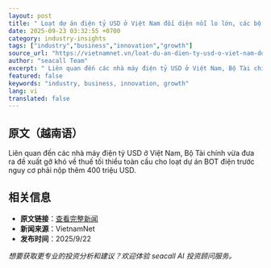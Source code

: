 ```yaml
---
layout: post
title: " Loạt dự án điện tỷ USD ở Việt Nam đối diện nỗi lo lớn, các bộ xin &amp;apos;đặc cách&amp;apos; "
date: 2025-09-23 03:32:55 +0700
category: industry-insights
tags: ["industry","business","innovation","growth"]
source_url: "https://vietnamnet.vn/loat-du-an-dien-ty-usd-o-viet-nam-doi-dien-noi-lo-lon-cac-bo-xin-dac-cach-2445169.html"
author: "seacall Team"
excerpt: " Liên quan đến các nhà máy điện tỷ USD ở Việt Nam, Bộ Tài chính vừa đưa ra đề xuất gỡ khó về thuế tối thiểu toàn cầu cho loạt dự án BOT điện trước nguy cơ phải nộp thêm 400 triệu USD...."
featured: false
keywords: "industry, business, innovation, growth"
lang: vi
translated: false
---
```


## 原文（越南语）

 Liên quan đến các nhà máy điện tỷ USD ở Việt Nam, Bộ Tài chính vừa đưa ra đề xuất gỡ khó về thuế tối thiểu toàn cầu cho loạt dự án BOT điện trước nguy cơ phải nộp thêm 400 triệu USD.

## 相关信息

- **原文链接**：[查看完整新闻](https://vietnamnet.vn/loat-du-an-dien-ty-usd-o-viet-nam-doi-dien-noi-lo-lon-cac-bo-xin-dac-cach-2445169.html)
- **新闻来源**：VietnamNet
- **发布时间**：2025/9/22

*想要获取更专业的投资分析和建议？欢迎体验 seacall AI 投资顾问服务。*